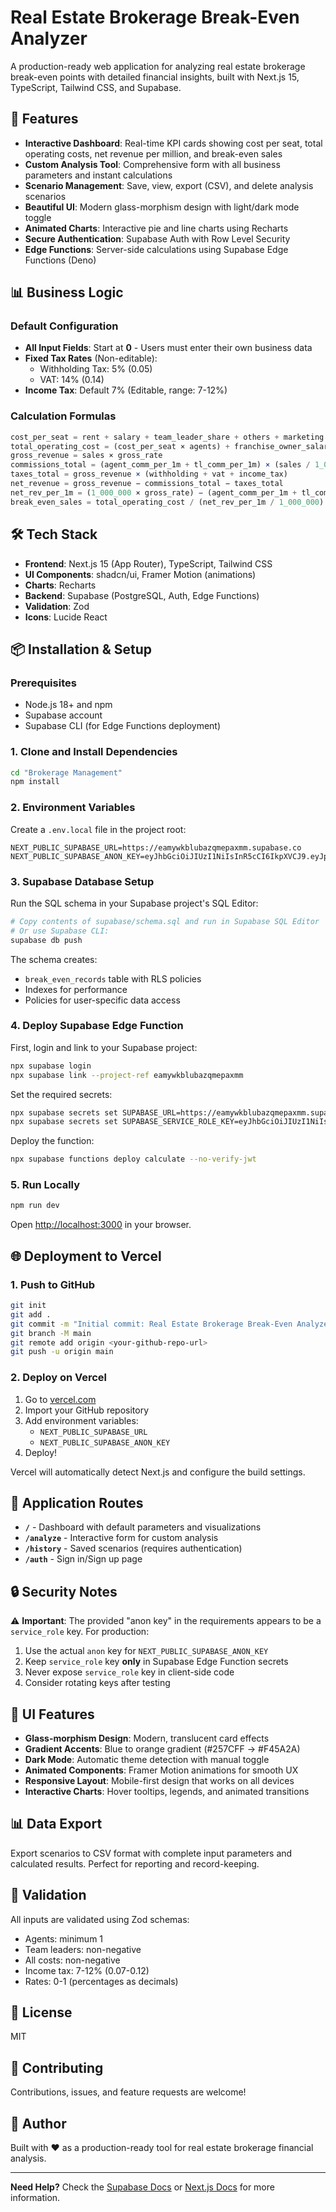 # Real Estate Brokerage Break-Even Analyzer

A production-ready web application for analyzing real estate brokerage break-even points with detailed financial insights, built with Next.js 15, TypeScript, Tailwind CSS, and Supabase.

## 🚀 Features

- **Interactive Dashboard**: Real-time KPI cards showing cost per seat, total operating costs, net revenue per million, and break-even sales
- **Custom Analysis Tool**: Comprehensive form with all business parameters and instant calculations
- **Scenario Management**: Save, view, export (CSV), and delete analysis scenarios
- **Beautiful UI**: Modern glass-morphism design with light/dark mode toggle
- **Animated Charts**: Interactive pie and line charts using Recharts
- **Secure Authentication**: Supabase Auth with Row Level Security
- **Edge Functions**: Server-side calculations using Supabase Edge Functions (Deno)

## 📊 Business Logic

### Default Configuration
- **All Input Fields**: Start at **0** - Users must enter their own business data
- **Fixed Tax Rates** (Non-editable):
  - Withholding Tax: 5% (0.05)
  - VAT: 14% (0.14)
- **Income Tax**: Default 7% (Editable, range: 7-12%)

### Calculation Formulas

```typescript
cost_per_seat = rent + salary + team_leader_share + others + marketing + sim
total_operating_cost = (cost_per_seat × agents) + franchise_owner_salary
gross_revenue = sales × gross_rate
commissions_total = (agent_comm_per_1m + tl_comm_per_1m) × (sales / 1_000_000)
taxes_total = gross_revenue × (withholding + vat + income_tax)
net_revenue = gross_revenue − commissions_total − taxes_total
net_rev_per_1m = (1_000_000 × gross_rate) − (agent_comm_per_1m + tl_comm_per_1m) − (1_000_000 × gross_rate × (withholding + vat + income_tax))
break_even_sales = total_operating_cost / (net_rev_per_1m / 1_000_000)
```

## 🛠 Tech Stack

- **Frontend**: Next.js 15 (App Router), TypeScript, Tailwind CSS
- **UI Components**: shadcn/ui, Framer Motion (animations)
- **Charts**: Recharts
- **Backend**: Supabase (PostgreSQL, Auth, Edge Functions)
- **Validation**: Zod
- **Icons**: Lucide React

## 📦 Installation & Setup

### Prerequisites
- Node.js 18+ and npm
- Supabase account
- Supabase CLI (for Edge Functions deployment)

### 1. Clone and Install Dependencies

```bash
cd "Brokerage Management"
npm install
```

### 2. Environment Variables

Create a `.env.local` file in the project root:

```env
NEXT_PUBLIC_SUPABASE_URL=https://eamywkblubazqmepaxmm.supabase.co
NEXT_PUBLIC_SUPABASE_ANON_KEY=eyJhbGciOiJIUzI1NiIsInR5cCI6IkpXVCJ9.eyJpc3MiOiJzdXBhYmFzZSIsInJlZiI6ImVhbXl3a2JsdWJhenFtZXBheG1tIiwicm9sZSI6ImFub24iLCJpYXQiOjE3NjE1Njk1MDQsImV4cCI6MjA3NzE0NTUwNH0.cIPNXeNjsLjK76o34KU3uyAMxQcnZ8DSpP6ESRE5GOY
```

### 3. Supabase Database Setup

Run the SQL schema in your Supabase project's SQL Editor:

```bash
# Copy contents of supabase/schema.sql and run in Supabase SQL Editor
# Or use Supabase CLI:
supabase db push
```

The schema creates:
- `break_even_records` table with RLS policies
- Indexes for performance
- Policies for user-specific data access

### 4. Deploy Supabase Edge Function

First, login and link to your Supabase project:

```bash
npx supabase login
npx supabase link --project-ref eamywkblubazqmepaxmm
```

Set the required secrets:

```bash
npx supabase secrets set SUPABASE_URL=https://eamywkblubazqmepaxmm.supabase.co
npx supabase secrets set SUPABASE_SERVICE_ROLE_KEY=eyJhbGciOiJIUzI1NiIsInR5cCI6IkpXVCJ9.eyJpc3MiOiJzdXBhYmFzZSIsInJlZiI6ImVhbXl3a2JsdWJhenFtZXBheG1tIiwicm9sZSI6InNlcnZpY2Vfcm9sZSIsImlhdCI6MTc2MTU2OTUwNCwiZXhwIjoyMDc3MTQ1NTA0fQ.wD0a8i9LUSVYvCrzOcyF9hjy5kkXbTda1ViMNCys8eU
```

Deploy the function:

```bash
npx supabase functions deploy calculate --no-verify-jwt
```

### 5. Run Locally

```bash
npm run dev
```

Open [http://localhost:3000](http://localhost:3000) in your browser.

## 🌐 Deployment to Vercel

### 1. Push to GitHub

```bash
git init
git add .
git commit -m "Initial commit: Real Estate Brokerage Break-Even Analyzer"
git branch -M main
git remote add origin <your-github-repo-url>
git push -u origin main
```

### 2. Deploy on Vercel

1. Go to [vercel.com](https://vercel.com)
2. Import your GitHub repository
3. Add environment variables:
   - `NEXT_PUBLIC_SUPABASE_URL`
   - `NEXT_PUBLIC_SUPABASE_ANON_KEY`
4. Deploy!

Vercel will automatically detect Next.js and configure the build settings.

## 📱 Application Routes

- **`/`** - Dashboard with default parameters and visualizations
- **`/analyze`** - Interactive form for custom analysis
- **`/history`** - Saved scenarios (requires authentication)
- **`/auth`** - Sign in/Sign up page

## 🔒 Security Notes

⚠️ **Important**: The provided "anon key" in the requirements appears to be a `service_role` key. For production:

1. Use the actual `anon` key for `NEXT_PUBLIC_SUPABASE_ANON_KEY`
2. Keep `service_role` key **only** in Supabase Edge Function secrets
3. Never expose `service_role` key in client-side code
4. Consider rotating keys after testing

## 🎨 UI Features

- **Glass-morphism Design**: Modern, translucent card effects
- **Gradient Accents**: Blue to orange gradient (#257CFF → #F45A2A)
- **Dark Mode**: Automatic theme detection with manual toggle
- **Animated Components**: Framer Motion animations for smooth UX
- **Responsive Layout**: Mobile-first design that works on all devices
- **Interactive Charts**: Hover tooltips, legends, and animated transitions

## 📊 Data Export

Export scenarios to CSV format with complete input parameters and calculated results. Perfect for reporting and record-keeping.

## 🧪 Validation

All inputs are validated using Zod schemas:
- Agents: minimum 1
- Team leaders: non-negative
- All costs: non-negative
- Income tax: 7-12% (0.07-0.12)
- Rates: 0-1 (percentages as decimals)

## 📝 License

MIT

## 🤝 Contributing

Contributions, issues, and feature requests are welcome!

## 👤 Author

Built with ❤️ as a production-ready tool for real estate brokerage financial analysis.

---

**Need Help?** Check the [Supabase Docs](https://supabase.com/docs) or [Next.js Docs](https://nextjs.org/docs) for more information.

